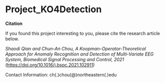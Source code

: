 # Project_KO4Detection



**Citation**

If you found this project interesting to you, please cite the research article below. 

_Shaodi Qian and Chun-An Chou, A Koopman-Operator-Theoretical Approach for Anomaly Recognition and Detection of Multi-Variate EEG System, Biomedical Signal Processing and Control, 2021_ (https://doi.org/10.1016/j.bspc.2021.102911)

Contact Information: ch(.)chou(@)northeastern(.)edu
